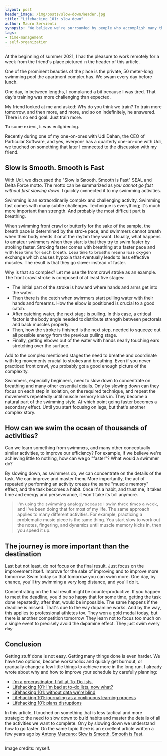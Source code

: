 ```yaml
---
layout: post
header_image: /img/posts/slow-down/header.jpg
title: "Lifehacking 101: slow down"
author: Mauro Servienti
synopsis: "We believe we're surrounded by people who accomplish many things, and we feel we do nothing. We struggle to keep up, and we achieve little to nothing. Why is that, and can we do something about it?"
tags:
- time-management
- self-organization
---
```


At the beginning of summer 2021, I had the pleasure to work remotely for a week from the friend's place pictured in the header of this article.

One of the prominent beauties of the place is the private, 50 meter-long swimming pool the apartment complex has. We swam every day before lunch.

One day, in between lengths, I complained a bit because I was tired. That day's training was more challenging than expected. 

My friend looked at me and asked: Why do you think we train? To train more tomorrow, and then more, and more, and so on indefinitely, he answered. There is no end goal. Just train more.

To some extent, it was enlightening.

Recently during one of my one-on-ones with Udi Dahan, the CEO of Particular Software, and yes, everyone has a quarterly one-on-one with Udi, we touched on something that later I connected to the discussion with my friend.

## Slow is Smooth. Smooth is Fast

With Udi, we discussed the "Slow is Smooth. Smooth is Fast" SEAL and Delta Force motto. The motto can be summarized as _you cannot go fast without first slowing down_. I quickly connected it to my swimming activities.

Swimming is an extraordinarily complex and challenging activity. Swimming fast comes with many subtle challenges. Technique is everything; it's much more important than strength. And probably the most difficult part is breathing.

When swimming front crawl or butterfly for the sake of the sample, the breath pace is determined by the stroke pace, and swimmers cannot breath when their body needs it or at the rhythm they want. Usually, what happens to amateur swimmers when they start is that they try to swim faster by stroking faster. Stroking faster comes with breathing at a faster pace and with less time for each breath. Less time to breathe means less oxygen exchange which causes hypoxia that eventually leads to less effective muscles. The result is that they go slower instead of faster.

Why is that so complex? Let me use the front crawl stroke as an example. The front crawl stroke is composed of at least five stages:

- The initial part of the stroke is how and where hands and arms get into the water.
- Then there is the catch when swimmers start pulling water with their hands and forearms. How the elbow is positioned is crucial to a good catch.
- After catching water, the next stage is pulling. In this case, a critical factor is the body angle needed to distribute strength between pectorals and back muscles properly.
- Then, how the stroke is finished is the next step, needed to squeeze out all possible energy from the previous pulling stage.
- Finally, getting elbows out of the water with hands nearly touching ears stretching over the surface.

Add to the complex mentioned stages the need to breathe and coordinate with leg movements crucial to strokes and breathing. Even if you never practiced front crawl, you probably got a good enough picture of the complexity.

Swimmers, especially beginners, need to slow down to concentrate on breathing and many other essential details. Only by slowing down can they focus on each step in isolation, on the required technique, and repeat the movements repeatedly until muscle memory kicks in. They become a natural part of the swimming style. At which point going faster becomes a secondary effect. Until you start focusing on legs, but that's another complex story.

## How can we swim the ocean of thousands of activities?

Can we learn something from swimmers, and many other conceptually similar activities, to improve our efficiency? For example, if we believe we're achieving little to nothing, how can we go "faster"? What would a swimmer do?

By slowing down, as swimmers do, we can concentrate on the details of the task. We can improve and master them. More importantly, the act of repeatedly performing an activity creates the same "muscle memory" effect, and the task becomes a habit. Once it's a habit, and trust me, it takes time and energy and perseverance, it won't take its toll anymore.

> I'm using the swimming analogy because I swim three times a week, and I've been doing that for most of my life. The same approach applies to many different activities. For example, practicing a problematic music piece is the same thing. You start slow to work out the notes, fingering, and dynamics until muscle memory kicks in, then you speed it up.

## The journey is more important than the destination

Last but not least, do not focus on the final result. Just focus on the improvement itself. Improve for the sake of improving and to improve more tomorrow. Swim today so that tomorrow you can swim more. One day, by chance, you'll try swimming a very long distance, and you'll do it.

Concentrating on the final result might be counterproductive. If you happen to meet the deadline, you'd be so happy that for some time, getting the task done repeatedly, after that, would be impossible. The same happens if the deadline is missed. That's due to the way dopamine works. And by the way, this applies to professional athletes too. They won a gold medal today, but there is another competition tomorrow. They learn not to focus too much on a single event to precisely avoid the dopamine effect. They just swim every day.

## Conclusion

Getting stuff done is not easy. Getting many things done is even harder. We have two options, become workaholics and quickly get burnout, or gradually change a few little things to achieve more in the long run. I already wrote about why and how to improve your schedule by carefully planning:

- [I'm a procrastinator. I fail at To-Do lists.](https://milestone.topics.it/2019/01/23/i-m-a-procrastinator-i-fail-at-to-do-lists.html)
- [Lifehacking 101: I'm bad at to-do lists, now what?](https://milestone.topics.it/2021/02/19/bad-at-to-do-lists-now-what.html)
- [Lifehacking 101: without data we're blind](https://milestone.topics.it/2021/02/24/without-data-we-re-blind.html)
- [Lifehacking 101: journaling as a continuous learning process](https://milestone.topics.it/2021/03/01/journaling-as-a-continuous-learning-process.html)
- [Lifehacking 101: plans disruptions](https://milestone.topics.it/2021/05/20/plans-disruptions.html)

In this article, I touched on something that is less tactical and more strategic: the need to slow down to build habits and master the details of all the activities we want to complete. Only by slowing down we understand how to go faster. On the same topic there is an excellent article written a few years ago by [Antony Marcano](https://twitter.com/AntonyMarcano): [Slow is Smooth. Smooth is Fast](http://antonymarcano.com/blog/2013/08/slow-is-smooth-smooth-is-fast/).

---

Image credits: myself.
